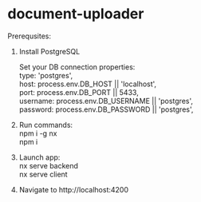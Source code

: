 # document-uploader
Prerequsites:
1) Install PostgreSQL

    Set your DB connection properties:
    <br />
    type: 'postgres',
    <br />
    host: process.env.DB_HOST || 'localhost',
    <br />
    port: process.env.DB_PORT || 5433,
    <br />
    username: process.env.DB_USERNAME || 'postgres',
    <br />
    password: process.env.DB_PASSWORD || 'postgres',

2) Run commands:
    <br>
    npm i -g nx 
    <br>
    npm i
    <br>

3) Launch app:
    <br>
    nx serve backend
    <br>
    nx serve client
    <br>

4) Navigate to http://localhost:4200

